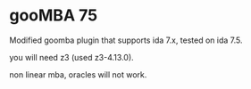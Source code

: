 # gooMBA 75

Modified goomba plugin that supports ida 7.x, tested on ida 7.5.

you will need z3 (used z3-4.13.0).

non linear mba, oracles will not work.